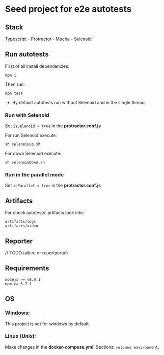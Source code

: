 # Seed project for e2e autotests

## Stack
Typescript - Protractor - Mocha - Selenoid

## Run autotests

First of all install dependencies:
```
npm i
```

Then run:
```
npm test
```

* By default autotests run without Selenoid and in the single thread.

### Run with Selenoid
Set `isSelenoid = true` in the **protractor.conf.js**

For run Selenoid execute:
```
sh selenoiuUp.sh
```

For down Selenoid execute:
```
sh selenoiuDown.sh
```

### Run in the parallel mode
Set `isParallel = true` in the **protractor.conf.js**

## Artifacts
For check autotests' artifacts look into:
    
    artifacts/logs
    artifacts/video
    
## Reporter
// TODO (allure or reportportal)

## Requirements
    nodejs >= v8.9.1
    npm >= 5.7.1

## OS

### Windows:
This project is set for windows by default.

### Linux (Unix):
Make changes in the **docker-compose.yml**. Sections: `volumes`; `environment`.
